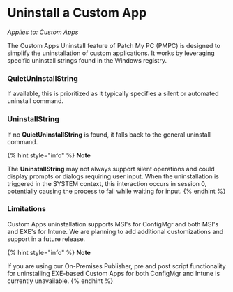 # Uninstall a Custom App

_Applies to: Custom Apps_

The Custom Apps Uninstall feature of Patch My PC (PMPC) is designed to simplify the uninstallation of custom applications. It works by leveraging specific uninstall strings found in the Windows registry.

### QuietUninstallString&#x20;

If available, this is prioritized as it typically specifies a silent or automated uninstall command.

### UninstallString

If no **QuietUninstallString** is found, it falls back to the general uninstall command.

{% hint style="info" %}
**Note**

The **UninstallString** may not always support silent operations and could display prompts or dialogs requiring user input. When the uninstallation is triggered in the SYSTEM context, this interaction occurs in session 0, potentially causing the process to fail while waiting for input.
{% endhint %}

### **Limitations**

Custom Apps uninstallation supports MSI's for ConfigMgr and both MSI's and EXE's for Intune. We are planning to add additional customizations and support in a future release.

{% hint style="info" %}
**Note**

If you are using our On-Premises Publisher, pre and post script functionality for uninstalling EXE-based Custom Apps for both ConfigMgr and Intune is currently unavailable.
{% endhint %}
